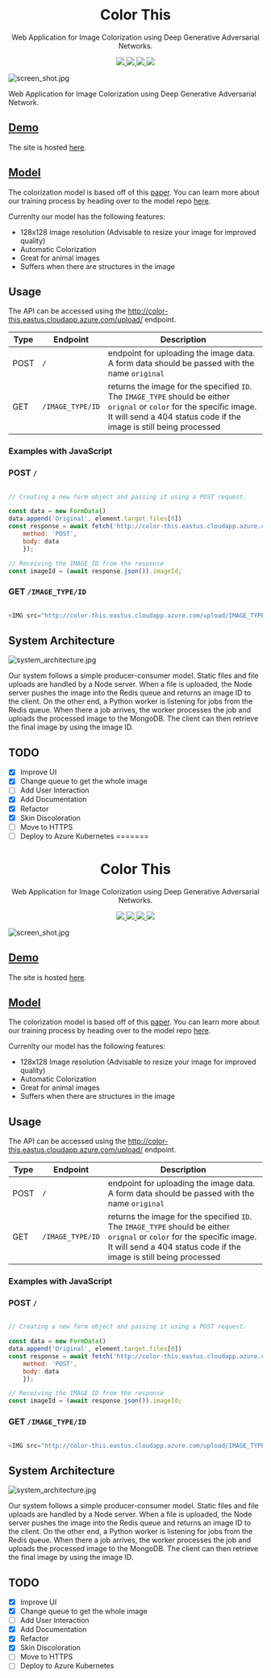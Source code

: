 <p align="center">
	<h1 align="center">
		Color This
	</h1>
	<p align="center">
		Web Application for Image Colorization using Deep Generative Adversarial Networks.
	</p>
	<p align="center">
		<a href="https://github.com/asimsedhain/Color-This/graphs/commit-activity">
			<img src="https://img.shields.io/badge/Maintained%3F-yes-green.svg" />
		</a>
		<a href="http://color-this.eastus.cloudapp.azure.com/">
			<img src="https://img.shields.io/website-up-down-green-red/http/shields.io.svg" />
		</a>
		<a href="/">
			<img src="https://img.shields.io/github/license/Naereen/StrapDown.js.svg" />
		</a>
			<img src="https://github.com/asimsedhain/Color-This/workflows/Continious%20Integration/badge.svg?event=push" />
	</p>
</p>


![screen_shot.jpg](screen_shot.jpg)

Web Application for Image Colorization using Deep Generative Adversarial Network.

## [Demo](http://color-this.eastus.cloudapp.azure.com/)

The site is hosted [here](http://color-this.eastus.cloudapp.azure.com/).

## [Model](https://github.com/asimsedhain/Image-Colorization-GAN)

The colorization model is based off of this [paper](https://richzhang.github.io/ideepcolor/).
You can learn more about our training process by heading over to the model repo [here](https://github.com/asimsedhain/Image-Colorization-GAN).

Currenlty our model has the following features:
* 128x128 Image resolution (Advisable to resize your image for improved quality)
* Automatic Colorization
* Great for animal images
* Suffers when there are structures in the image

## Usage

The API can be accessed using the http://color-this.eastus.cloudapp.azure.com/upload/ endpoint.

|Type | Endpoint | Description |
|---|---|---|
| POST | `/` | endpoint for uploading the image data. A form data should be passed with the name `original` |
| GET | `/IMAGE_TYPE/ID` | returns the image for the specified `ID`. The `IMAGE_TYPE` should be either `orignal` or `color` for the specific image. It will send a 404 status code if the image is still being processed|

### Examples with JavaScript

### POST `/`
```javascript

// Creating a new form object and passing it using a POST request.

const data = new FormData()
data.append('Original', element.target.files[0])
const response = await fetch('http://color-this.eastus.cloudapp.azure.com/upload/', {
	method: 'POST',
	body: data
	});

// Receiving the IMAGE_ID from the response
const imageId = (await response.json()).imageId;			

```

### GET `/IMAGE_TYPE/ID`
```javascript

<IMG src="http://color-this.eastus.cloudapp.azure.com/upload/IMAGE_TYPE/ID" />

```

## System Architecture
![system_architecture.jpg](system_architecture.jpg)

Our system follows a simple producer-consumer model. Static files and file uploads are handled by a Node server. When a file is uploaded, the Node server pushes the image into the Redis queue and returns an image ID to the client. On the other end, a Python worker is listening for jobs from the Redis queue. When there a job arrives, the worker processes the job and uploads the processed image to the MongoDB. The client can then retrieve the final image by using the image ID. 

## TODO
- [x] Improve UI
- [x] Change queue to get the whole image
- [ ] Add User Interaction
- [x] Add Documentation
- [x] Refactor
- [x] Skin Discoloration
- [ ] Move to HTTPS
- [ ] Deploy to Azure Kubernetes
=======
<p align="center">
	<h1 align="center">
		Color This
	</h1>
	<p align="center">
		Web Application for Image Colorization using Deep Generative Adversarial Networks.
	</p>
	<p align="center">
		<a href="https://github.com/asimsedhain/Color-This/graphs/commit-activity">
			<img src="https://img.shields.io/badge/Maintained%3F-yes-green.svg" />
		</a>
		<a href="http://color-this.eastus.cloudapp.azure.com/">
			<img src="https://img.shields.io/website-up-down-green-red/http/shields.io.svg" />
		</a>
		<a href="/">
			<img src="https://img.shields.io/github/license/Naereen/StrapDown.js.svg" />
		</a>
			<img src="https://github.com/asimsedhain/Color-This/workflows/Continious%20Integration/badge.svg?event=push" />
	</p>
</p>


![screen_shot.jpg](screen_shot.jpg)


## [Demo](http://color-this.eastus.cloudapp.azure.com/)

The site is hosted [here](http://color-this.eastus.cloudapp.azure.com/).

## [Model](https://github.com/asimsedhain/Image-Colorization-GAN)

The colorization model is based off of this [paper](https://richzhang.github.io/ideepcolor/).
You can learn more about our training process by heading over to the model repo [here](https://github.com/asimsedhain/Image-Colorization-GAN).

Currenlty our model has the following features:
* 128x128 Image resolution (Advisable to resize your image for improved quality)
* Automatic Colorization
* Great for animal images
* Suffers when there are structures in the image

## Usage

The API can be accessed using the http://color-this.eastus.cloudapp.azure.com/upload/ endpoint.

|Type | Endpoint | Description |
|---|---|---|
| POST | `/` | endpoint for uploading the image data. A form data should be passed with the name `original` |
| GET | `/IMAGE_TYPE/ID` | returns the image for the specified `ID`. The `IMAGE_TYPE` should be either `orignal` or `color` for the specific image. It will send a 404 status code if the image is still being processed|

### Examples with JavaScript

### POST `/`
```javascript

// Creating a new form object and passing it using a POST request.

const data = new FormData()
data.append('Original', element.target.files[0])
const response = await fetch('http://color-this.eastus.cloudapp.azure.com/upload/', {
	method: 'POST',
	body: data
	});

// Receiving the IMAGE_ID from the response
const imageId = (await response.json()).imageId;			

```

### GET `/IMAGE_TYPE/ID`
```javascript

<IMG src="http://color-this.eastus.cloudapp.azure.com/upload/IMAGE_TYPE/ID" />

```

## System Architecture
![system_architecture.jpg](system_architecture.jpg)

Our system follows a simple producer-consumer model. Static files and file uploads are handled by a Node server. When a file is uploaded, the Node server pushes the image into the Redis queue and returns an image ID to the client. On the other end, a Python worker is listening for jobs from the Redis queue. When there a job arrives, the worker processes the job and uploads the processed image to the MongoDB. The client can then retrieve the final image by using the image ID. 

## TODO
- [x] Improve UI
- [x] Change queue to get the whole image
- [ ] Add User Interaction
- [x] Add Documentation
- [x] Refactor
- [x] Skin Discoloration
- [ ] Move to HTTPS
- [ ] Deploy to Azure Kubernetes
